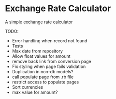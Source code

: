 # Exchange Rate Calculator

A simple exchange rate calculator

TODO:

* Error handling when record not found
* Tests
* Max date from repository
* Allow float values for amount
* remove back link from conversion page
* Fix styling when page fails validation
* Duplication in non-db models?
* call populate page from .rb file
* restrict access to populate pages
* Sort currencies
* max value for amount?
